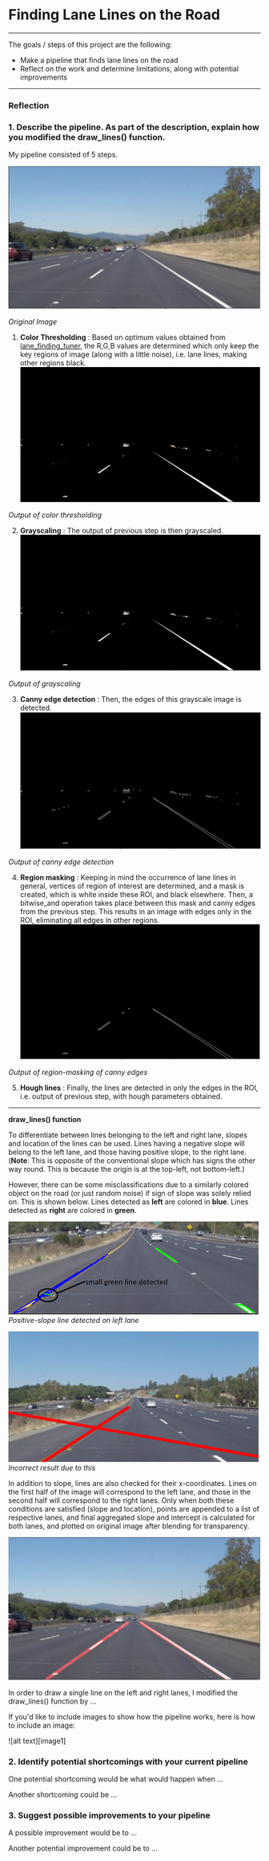 # **Finding Lane Lines on the Road** 

---


The goals / steps of this project are the following:
* Make a pipeline that finds lane lines on the road
* Reflect on the work and determine limitations, along with potential improvements


---

### Reflection

### 1. Describe the pipeline. As part of the description, explain how you modified the draw_lines() function.

My pipeline consisted of 5 steps.
 
![Original_Image](https://github.com/niteshjha08/Basic_Lane_detection/blob/master/writeup_images/original.PNG)

*Original Image*
1. **Color Thresholding** : Based on optimum values obtained from [lane_finding_tuner](https://github.com/niteshjha08/Basic_Lane_detection/blob/master/src/lane_finding_tuner.py), the R,G,B values are determined which only keep the key regions of image (along with a little noise), i.e. lane lines, making other regions  black.
![Color_thresholding](https://github.com/niteshjha08/Basic_Lane_detection/blob/master/writeup_images/color_threshold.PNG)

*Output of color thresholding*

2. **Grayscaling** : The output of previous step is then grayscaled. 
![Grayscale](https://github.com/niteshjha08/Basic_Lane_detection/blob/master/writeup_images/grayscale3.PNG)

*Output of grayscaling*

3. **Canny edge detection** : Then, the edges of this grayscale image is detected.
![Canny](https://github.com/niteshjha08/Basic_Lane_detection/blob/master/writeup_images/canny4.PNG)

*Output of canny edge detection*

4. **Region masking** : Keeping in mind the occurrence of lane lines in general, vertices of region of interest are determined, and a mask is created, which is white inside these ROI, and black elsewhere. Then, a bitwise_and operation takes place between this mask and canny edges from the previous step. This results in an image with edges only in the ROI, eliminating all edges in other regions. 
![Region_masking](https://github.com/niteshjha08/Basic_Lane_detection/blob/master/writeup_images/roi5.PNG)

*Output of region-masking of canny edges*

5. **Hough lines** : Finally, the lines are detected in only the edges in the ROI, i.e. output of previous step, with hough parameters obtained.
---
**draw_lines() function**

 To differentiate between lines belonging to the left and right lane, slopes and location of the lines can be used. Lines having a negative slope will belong to the left lane, and those having positive slope, to the right lane. (**Note**: This is opposite of the conventional slope which has signs the other way round. This is because the origin is at the top-left, not bottom-left.)
 
 However, there can be some misclassifications due to a similarly colored object on the road (or just random noise) if sign of slope was solely relied on. This is shown below.
 Lines detected as **left** are colored in **blue**.
 Lines detected as **right** are colored in **green**.

<img src="https://github.com/niteshjha08/Basic_Lane_detection/blob/master/writeup_images/1.PNG" width="500" height="185"/>*Positive-slope line detected on left lane*

<img src="https://github.com/niteshjha08/Basic_Lane_detection/blob/master/writeup_images/only_slope_error_result1.PNG" width="500" height="260"/>*Incorrect result due to this*

 
In addition to slope, lines are also checked for their  x-coordinates. Lines on the first half of the image will correspond to the left lane, and those in the second half will correspond to the right lanes. Only when both these conditions are satisfied (slope and location), points are appended to a list of respective lanes, and final aggregated slope and intercept is calculated for both lanes, and plotted on original image after blending for transparency.

![Hough lines](https://github.com/niteshjha08/Basic_Lane_detection/blob/master/writeup_images/hough6.PNG)

In order to draw a single line on the left and right lanes, I modified the draw_lines() function by ...

If you'd like to include images to show how the pipeline works, here is how to include an image: 

![alt text][image1]


### 2. Identify potential shortcomings with your current pipeline


One potential shortcoming would be what would happen when ... 

Another shortcoming could be ...


### 3. Suggest possible improvements to your pipeline

A possible improvement would be to ...

Another potential improvement could be to ...
